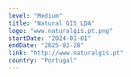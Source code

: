 ```yaml
---
level: "Medium"
title: "Natural GIS LDA"
logo: "www.naturalgis.pt.png"
startDate: "2024-01-01"
endDate: "2025-02-28"
link: "http://www.naturalgis.pt"
country: "Portugal"
---
```

